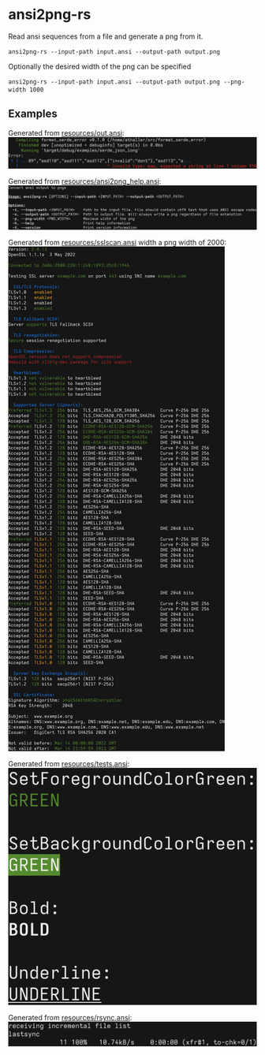 # ansi2png-rs

Read ansi sequences from a file and generate a png from it.

```
ansi2png-rs --input-path input.ansi --output-path output.png
```

Optionally the desired width of the png can be specified
```
ansi2png-rs --input-path input.ansi --output-path output.png --png-width 1000
```

## Examples

Generated from [resources/out.ansi](resources/out.ansi):
!["example output"](resources/out.png)

Generated from [resources/ansi2png_help.ansi](resources/ansi2png_help.ansi):
!["ansi2png help output"](resources/ansi2png_help.png)

Generated from [resources/sslscan.ansi](resources/sslscan.ansi) width a png width of 2000:
!["example sslscan"](resources/sslscan.png)

Generated from [resources/tests.ansi](resources/tests.ansi):
!["example tests"](resources/tests.png)

Generated from [resources/rsync.ansi](resources/rsync.ansi):
!["example rsync"](resources/rsync.png)
